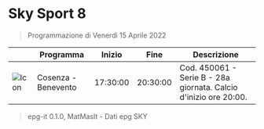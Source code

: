 # Sky Sport 8
> Programmazione di Venerdì 15 Aprile 2022

||Programma|Inizio|Fine|Descrizione|
|---|---|---|---|---|
|![Icon](https://guidatv.sky.it/uuid/e8ead37a-59cc-4ce8-a362-86da5a2872c5/cover?md5ChecksumParam=070a996f8219abea844ab985a29fc23c)|Cosenza - Benevento|17:30:00|20:30:00|Cod. 450061 - Serie B - 28a giornata. Calcio d&#039;inizio ore 20:00.



 > epg-it 0.1.0, MatMasIt - Dati epg SKY